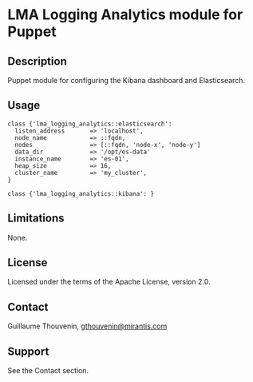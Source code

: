 LMA Logging Analytics module for Puppet
=======================================

Description
-----------

Puppet module for configuring the Kibana dashboard and Elasticsearch.

Usage
-----

```puppet
class {'lma_logging_analytics::elasticsearch':
  listen_address       => 'localhost',
  node_name            => ::fqdn,
  nodes                => [::fqdn, 'node-x', 'node-y']
  data_dir             => '/opt/es-data'
  instance_name        => 'es-01',
  heap_size            => 16,
  cluster_name         => 'my_cluster',
}

class {'lma_logging_analytics::kibana': }
```

Limitations
-----------

None.

License
-------

Licensed under the terms of the Apache License, version 2.0.

Contact
-------

Guillaume Thouvenin, <gthouvenin@mirantis.com>

Support
-------

See the Contact section.
